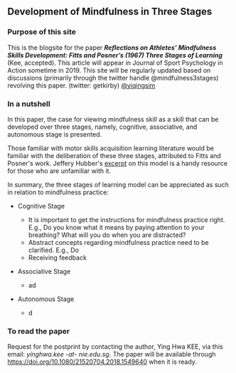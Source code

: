 ## Development of Mindfulness in Three Stages 

### Purpose of this site
This is the blogsite for the paper **_Reflections on Athletes’ Mindfulness Skills Development: Fitts and Posner’s (1967) Three Stages of Learning_** (Kee, accepted). This article will appear in Journal of Sport Psychology in Action sometime in 2019. 
This site will be regularly updated based on discussions (primarily through the twitter handle @mindfulness3stages) revolving this paper.
(twitter: getkirby) [@yiqingsim](https://twitter.com/yiqingsim/)
### In a nutshell



In this paper, the case for viewing mindfulness skill as a skill that can be developed over three stages, namely, cognitive, associative, and autonomous stage is presented. 

Those familiar with motor skills acquisition learning literature would be familiar with the deliberation of these three stages, attributed to Fitts and Posner's work. Jeffery Hubber's [excerpt](https://us.humankinetics.com/blogs/excerpt/understanding-motor-learning-stages-improves-skill-instruction) on this model is a handy resource for those who are unfamiliar with it.   

In summary, the three stages of learning model can be appreciated as such in relation to mindfulness practice: 

* Cognitive Stage
  * It is important to get the instructions for mindfulness practice right. E.g., Do you know what it means by paying attention to your breathing? What will you do when you are distracted?
  * Abstract concepts regarding mindfulness practice need to be clarified. E.g., Do 
  * Receiving feedback   

* Associative Stage
  * ad

* Autonomous Stage
  * d

### To read the paper
Request for the postprint by contacting the author, Ying Hwa KEE, via this email: *yinghwa.kee -at- nie.edu.sg*.
The paper will be available through https://doi.org/10.1080/21520704.2018.1549640 when it is ready.

